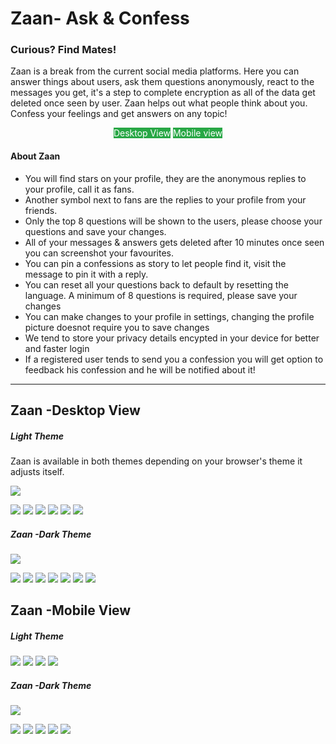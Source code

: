 # Zaan- Ask & Confess
### Curious? Find Mates!
<p>
    Zaan is a break from the current social media platforms. Here you can answer things about users, ask them questions anonymously, react to the messages you get, it's a step to complete encryption as all of the data get deleted once seen by user. Zaan helps
    out what people think about you. Confess your feelings and get answers on any topic!
</p>
<center>
<a style ="background: #28a745; color : #fff; padding 5px;  text-decoration: none;" href="#desktop">Desktop View</a>
<a  style ="background: #28a745; color : #fff; padding 5px;  text-decoration: none;" href="#mobile">Mobile view</a>
</center>
<p>
    <h4>About Zaan</h4>
    <ul>
        <li> You will find stars on your profile, they are the anonymous replies to your profile, call it as fans.</li>
        <li> Another symbol next to fans are the replies to your profile from your friends.</li>
        <li> Only the top 8 questions will be shown to the users, please choose your questions and save your changes. </li>
        <li> All of your messages & answers gets deleted after 10 minutes once seen you can screenshot your favourites. </li>
        <li>You can pin a confessions as story to let people find it, visit the message to pin it with a reply. </li>
        <li> You can reset all your questions back to default by resetting the language. A minimum of 8 questions is required, please save your changes </li>
        <li> You can make changes to your profile in settings, changing the profile picture doesnot require you to save changes </li>
        <li> We tend to store your privacy details encypted in your device for better and faster login </li>
        <li> If a registered user tends to send you a confession you will get option to feedback his confession and he will be notified about it! </li>
    </ul>
</p>

<hr>

<p id="desktop">
    <h2>Zaan -Desktop View</h2>
    <h5>Light Theme</h5>
    <p> Zaan is available in both themes depending on your browser's theme it adjusts itself.</p>
    <img src="/assets/img/ss/desk/1.png">
</p>

<img src="/assets/img/ss/desk/2.png">
<img src="/assets/img/ss/desk/3.png">
<img src="/assets/img/ss/desk/4.png">
<img src="/assets/img/ss/desk/5.png">
<img src="/assets/img/ss/desk/6.png">
<img src="/assets/img/ss/desk/7.png">
<p>
    <h5>Zaan -Dark Theme</h5>
    <img src="/assets/img/ss/desk/8.png">
</p>
<img src="/assets/img/ss/desk/8.png">
<img src="/assets/img/ss/desk/9.png">
<img src="/assets/img/ss/desk/10.png">
<img src="/assets/img/ss/desk/11.png">
<img src="/assets/img/ss/desk/12.png">
<img src="/assets/img/ss/desk/13.png">
<img src="/assets/img/ss/desk/14.png">

<p id="mobile">
    <h2>Zaan -Mobile View</h2>
    <h5>Light Theme</h5>
</p>

<img src="/assets/img/ss/mob/3.png">
<img src="/assets/img/ss/mob/4.png">
<img src="/assets/img/ss/mob/5.png">
<img src="/assets/img/ss/mob/6.png">
<p>
    <h5>Zaan -Dark Theme</h5>
    <img src="/assets/img/ss/mob/7.png">
</p>
<img src="/assets/img/ss/mob/1.png">
<img src="/assets/img/ss/mob/2.png">
<img src="/assets/img/ss/mob/8.png">
<img src="/assets/img/ss/mob/9.png">
<img src="/assets/img/ss/mob/10.png">
